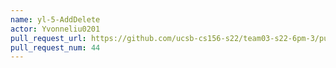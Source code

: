 ```yaml
---
name: yl-5-AddDelete
actor: Yvonneliu0201
pull_request_url: https://github.com/ucsb-cs156-s22/team03-s22-6pm-3/pull/44
pull_request_num: 44
---
```

